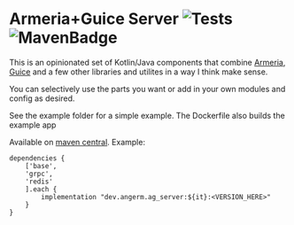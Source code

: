 # Armeria+Guice Server ![Tests](https://github.com/AngerM/ag_server/actions/workflows/cd.yml/badge.svg) ![MavenBadge](https://maven-badges.herokuapp.com/maven-central/dev.angerm.ag_server/base/badge.svg?style=flat)

This is an opinionated set of Kotlin/Java components that combine [Armeria](https://armeria.dev/), [Guice](https://github.com/google/guice) and a few other libraries and utilites in a way I think make sense.

You can selectively use the parts you want or add in your own modules and config as desired.

See the example folder for a simple example. The Dockerfile also builds the example app

Available on [maven central](https://search.maven.org/search?q=g:dev.angerm.ag_server). Example:
```
dependencies {
    ['base',
    'grpc',
    'redis'
    ].each {
        implementation "dev.angerm.ag_server:${it}:<VERSION_HERE>"
    }
}
```
